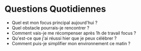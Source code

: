 # Questions Quotidiennes
- Quel est mon focus principal aujourd'hui ?
- Quel obstacle pourrais-je rencontrer ?
- Comment vais-je me récompenser après 1h de travail focus ?
- Qu'est-ce que j'ai réussi hier que je peux célébrer ?
- Comment puis-je simplifier mon environnement ce matin ?
